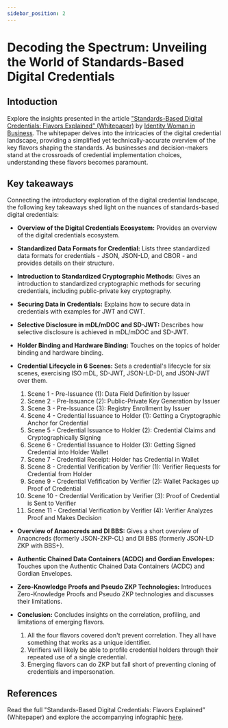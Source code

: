 ```yaml
---
sidebar_position: 2
---
```


# Decoding the Spectrum: Unveiling the World of Standards-Based Digital Credentials

## Intoduction 
Explore the insights presented in the article ["Standards-Based Digital Credentials: Flavors Explained” (Whitepaper)](https://medium.com/@identitywoman-in-business/new-paper-and-infographic-on-flavors-of-digital-credentials-released-b9b6ec5b95af) by [Identity Woman in Business](https://medium.com/@identitywoman-in-business). The whitepaper delves into the intricacies of the digital credential landscape, providing a simplified yet technically-accurate overview of the key flavors shaping the standards. As businesses and decision-makers stand at the crossroads of credential implementation choices, understanding these flavors becomes paramount.

## Key takeaways

Connecting the introductory exploration of the digital credential landscape, the following key takeaways shed light on the nuances of standards-based digital credentials:

- **Overview of the Digital Credentials Ecosystem:** Provides an overview of the digital credentials ecosystem.
- **Standardized Data Formats for Credential:** Lists three standardized data formats for credentials - JSON, JSON-LD, and CBOR - and provides details on their structure.
- **Introduction to Standardized Cryptographic Methods:** Gives an introduction to standardized cryptographic methods for securing credentials, including public-private key cryptography.
- **Securing Data in Credentials:** Explains how to secure data in credentials with examples for JWT and CWT.
- **Selective Disclosure in mDL/mDOC and SD-JWT:** Describes how selective disclosure is achieved in mDL/mDOC and SD-JWT.
- **Holder Binding and Hardware Binding:** Touches on the topics of holder binding and hardware binding.
- **Credential Lifecycle in 6 Scenes:** Sets a credential's lifecycle for six scenes, exercising ISO mDL, SD-JWT, JSON-LD-DI, and JSON-JWT over them.

  1. Scene 1 - Pre-Issuance (1): Data Field Definition by Issuer
  2. Scene 2 - Pre-Issuance (2): Public-Private Key Generation by Issuer
  3. Scene 3 - Pre-Issuance (3): Registry Enrollment by Issuer
  4. Scene 4 - Credential Issuance to Holder (1): Getting a Cryptographic Anchor for Credential
  5. Scene 5 - Credential Issuance to Holder (2): Credential Claims and Cryptographically Signing 
  6. Scene 6 - Credential Issuance to Holder (3): Getting Signed Credential into Holder Wallet
  7. Scene 7 - Credential Receipt: Holder has Credential in Wallet  
  8. Scene 8 - Credential Verification by Verifier (1): Verifier Requests for Credential from Holder
  9. Scene 9 - Credential Vefification by Verifier (2): Wallet Packages up Proof of Credential
  10. Scene 10 - Credential Verification by Verifier (3): Proof of Credential is Sent to Verifier
  11. Scene 11 - Credential Verification by Verifier (4): Verifier Analyzes Proof and Makes Decision
- **Overview of Anaoncreds and DI BBS:** Gives a short overview of Anaoncreds (formerly JSON-ZKP-CL) and DI BBS (formerly JSON-LD ZKP with BBS+).
- **Authentic Chained Data Containers (ACDC) and Gordian Envelopes:** Touches upon the Authentic Chained Data Containers (ACDC) and Gordian Envelopes.
- **Zero-Knowledge Proofs and Pseudo ZKP Technologies:** Introduces Zero-Knowledge Proofs and Pseudo ZKP technologies and discusses their limitations.
- **Conclusion:** Concludes insights on the correlation, profiling, and limitations of emerging flavors.
  1. All the four flavors covered don't prevent correlation. They all have something that works as a unique identifier.
  2. Verifiers will likely be able to profile credential holders through their repeated use of a single credential.
  3. Emerging flavors can do ZKP but fall short of preventing cloning of credentials and impersonation.

## References
Read the full "Standards-Based Digital Credentials: Flavors Explained” (Whitepaper) and explore the accompanying infographic [here](https://medium.com/@identitywoman-in-business/new-paper-and-infographic-on-flavors-of-digital-credentials-released-b9b6ec5b95af).